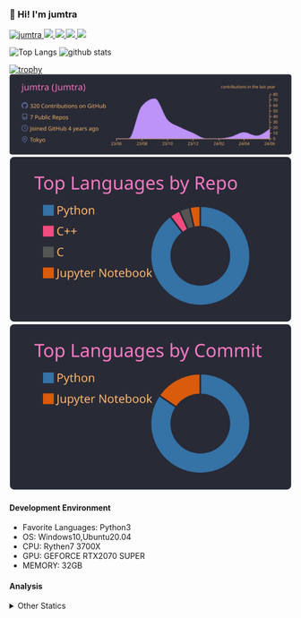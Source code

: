 ### 👋 Hi! I'm jumtra
<p align="left"> 
  <a href="https://github.com/jumtra/jumtra/">
    <img src="https://komarev.com/ghpvc/?username=jumtra" alt="jumtra" />
  </a>
  <a href="http://twitter.com/Jumtra1">
    <img height="20" src="https://img.shields.io/twitter/follow/Jumtra1?label=Twitter&logo=twitter&style=flat" />
  </a>
  <a href="https://github.com/jumtra">
    <img height="20" src="https://img.shields.io/github/followers/jumtra?label=follow&logo=github&style=flat" />
  </a>
  <a href="http://qiita.com/Jumtra">
    <img height="20" src="https://qiita-badge.apiapi.app/s/Jumtra/posts.svg" />
  </a>
  <a href="http://qiita.com/Jumtra">
    <img height="20" src="https://qiita-badge.apiapi.app/s/Jumtra/contributions.svg" />
  </a>
</p>

<p align="left"> 
  <img alt="Top Langs" height="150px" src="https://github-readme-stats.vercel.app/api/top-langs/?username=jumtra&layout=compact&count_private=true&show_icons=true&show_icons=true&theme=onedark" />
  <img alt="github stats" height="150px" src="https://github-readme-stats.vercel.app/api?username=jumtra&count_private=true&show_icons=true&show_icons=true&theme=onedark" />
</p>

[![trophy](https://github-profile-trophy.vercel.app/?username=jumtra&theme=gruvbox)](https://github.com/ryo-ma/github-profile-trophy)
[![](https://raw.githubusercontent.com/jumtra/jumtra/master/profile-summary-card-output/dracula/0-profile-details.svg)](https://github.com/vn7n24fzkq/github-profile-summary-cards)
[![](https://raw.githubusercontent.com/jumtra/jumtra/master/profile-summary-card-output/dracula/1-repos-per-language.svg)](https://github.com/vn7n24fzkq/github-profile-summary-cards)
[![](https://raw.githubusercontent.com/jumtra/jumtra/master/profile-summary-card-output/dracula/2-most-commit-language.svg)](https://github.com/vn7n24fzkq/github-profile-summary-cards)


#### Development Environment

- Favorite Languages: Python3
- OS: Windows10,Ubuntu20.04
- CPU: Rythen7 3700X
- GPU: GEFORCE RTX2070 SUPER
- MEMORY: 32GB

#### Analysis
<details>
  <summary>Other Statics</summary>
<!--START_SECTION:waka-->
![Code Time](http://img.shields.io/badge/Code%20Time-446%20hrs%2058%20mins-blue)

![Profile Views](http://img.shields.io/badge/Profile%20Views-0-blue)

**🐱 My GitHub Data** 

> 📦 403.5 kB Used in GitHub's Storage 
 > 
> 🏆 0 Contributions in the Year 2024
 > 
> 💼 Opted to Hire
 > 
> 📜 10 Public Repositories 
 > 
> 🔑 25 Private Repositories 
 > 
**I'm an Early 🐤** 

```text
🌞 Morning                99 commits          ████░░░░░░░░░░░░░░░░░░░░░   16.23 % 
🌆 Daytime                213 commits         █████████░░░░░░░░░░░░░░░░   34.92 % 
🌃 Evening                269 commits         ███████████░░░░░░░░░░░░░░   44.10 % 
🌙 Night                  29 commits          █░░░░░░░░░░░░░░░░░░░░░░░░   04.75 % 
```
📅 **I'm Most Productive on Wednesday** 

```text
Monday                   97 commits          ████░░░░░░░░░░░░░░░░░░░░░   15.90 % 
Tuesday                  107 commits         ████░░░░░░░░░░░░░░░░░░░░░   17.54 % 
Wednesday                108 commits         ████░░░░░░░░░░░░░░░░░░░░░   17.70 % 
Thursday                 78 commits          ███░░░░░░░░░░░░░░░░░░░░░░   12.79 % 
Friday                   65 commits          ███░░░░░░░░░░░░░░░░░░░░░░   10.66 % 
Saturday                 101 commits         ████░░░░░░░░░░░░░░░░░░░░░   16.56 % 
Sunday                   54 commits          ██░░░░░░░░░░░░░░░░░░░░░░░   08.85 % 
```


📊 **This Week I Spent My Time On** 

```text
🕑︎ Time Zone: Asia/Tokyo

💬 Programming Languages: 
Python                   4 hrs 4 mins        ███████████████░░░░░░░░░░   60.37 % 
Markdown                 48 mins             ███░░░░░░░░░░░░░░░░░░░░░░   12.09 % 
TOML                     43 mins             ███░░░░░░░░░░░░░░░░░░░░░░   10.77 % 
Terraform                25 mins             ██░░░░░░░░░░░░░░░░░░░░░░░   06.23 % 
Git Config               19 mins             █░░░░░░░░░░░░░░░░░░░░░░░░   04.93 % 

🔥 Editors: 
VS Code                  6 hrs 45 mins       █████████████████████████   100.00 % 

🐱‍💻 Projects: 
geekly-llmapp            5 hrs 11 mins       ███████████████████░░░░░░   76.89 % 
geekly-terraform         1 hr 20 mins        █████░░░░░░░░░░░░░░░░░░░░   19.82 % 
randstad-llm-job-offer   11 mins             █░░░░░░░░░░░░░░░░░░░░░░░░   02.82 % 
geekly-llm-job-offer     1 min               ░░░░░░░░░░░░░░░░░░░░░░░░░   00.47 % 

💻 Operating System: 
Windows                  6 hrs 45 mins       █████████████████████████   100.00 % 
```

**I Mostly Code in Python** 

```text
Python                   31 repos            ██████████████████████░░░   88.57 % 
Jupyter Notebook         2 repos             █░░░░░░░░░░░░░░░░░░░░░░░░   05.71 % 
C                        1 repo              █░░░░░░░░░░░░░░░░░░░░░░░░   02.86 % 
C++                      1 repo              █░░░░░░░░░░░░░░░░░░░░░░░░   02.86 % 
```



**Timeline**

![Lines of Code chart](https://raw.githubusercontent.com/jumtra/jumtra/master/assets/bar_graph.png)


 Last Updated on 20/06/2024 19:33:53 UTC
<!--END_SECTION:waka-->
 </details>
